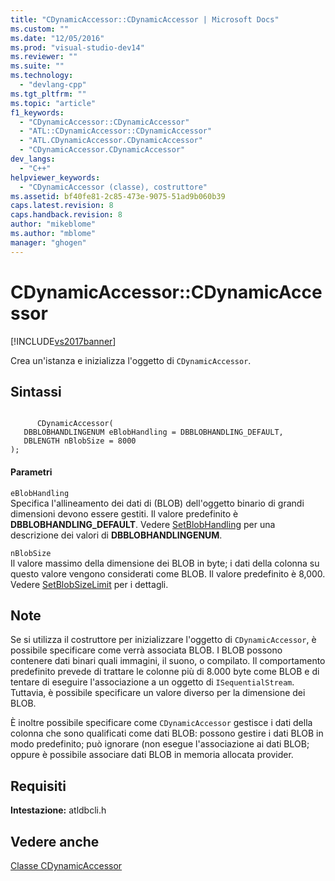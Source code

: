 ```yaml
---
title: "CDynamicAccessor::CDynamicAccessor | Microsoft Docs"
ms.custom: ""
ms.date: "12/05/2016"
ms.prod: "visual-studio-dev14"
ms.reviewer: ""
ms.suite: ""
ms.technology: 
  - "devlang-cpp"
ms.tgt_pltfrm: ""
ms.topic: "article"
f1_keywords: 
  - "CDynamicAccessor::CDynamicAccessor"
  - "ATL::CDynamicAccessor::CDynamicAccessor"
  - "ATL.CDynamicAccessor.CDynamicAccessor"
  - "CDynamicAccessor.CDynamicAccessor"
dev_langs: 
  - "C++"
helpviewer_keywords: 
  - "CDynamicAccessor (classe), costruttore"
ms.assetid: bf40fe81-2c85-473e-9075-51ad9b060b39
caps.latest.revision: 8
caps.handback.revision: 8
author: "mikeblome"
ms.author: "mblome"
manager: "ghogen"
---
```

# CDynamicAccessor::CDynamicAccessor
[!INCLUDE[vs2017banner](../../assembler/inline/includes/vs2017banner.md)]

Crea un'istanza e inizializza l'oggetto di `CDynamicAccessor`.  
  
## Sintassi  
  
```  
  
      CDynamicAccessor(   
   DBBLOBHANDLINGENUM eBlobHandling = DBBLOBHANDLING_DEFAULT,   
   DBLENGTH nBlobSize = 8000   
);  
```  
  
#### Parametri  
 `eBlobHandling`  
 Specifica l'allineamento dei dati di \(BLOB\) dell'oggetto binario di grandi dimensioni devono essere gestiti.  Il valore predefinito è **DBBLOBHANDLING\_DEFAULT**.  Vedere [SetBlobHandling](../../data/oledb/cdynamicaccessor-setblobhandling.md) per una descrizione dei valori di **DBBLOBHANDLINGENUM**.  
  
 `nBlobSize`  
 Il valore massimo della dimensione dei BLOB in byte; i dati della colonna su questo valore vengono considerati come BLOB.  Il valore predefinito è 8,000.  Vedere [SetBlobSizeLimit](../../data/oledb/cdynamicaccessor-setblobsizelimit.md) per i dettagli.  
  
## Note  
 Se si utilizza il costruttore per inizializzare l'oggetto di `CDynamicAccessor`, è possibile specificare come verrà associata BLOB.  I BLOB possono contenere dati binari quali immagini, il suono, o compilato.  Il comportamento predefinito prevede di trattare le colonne più di 8.000 byte come BLOB e di tentare di eseguire l'associazione a un oggetto di `ISequentialStream`.  Tuttavia, è possibile specificare un valore diverso per la dimensione dei BLOB.  
  
 È inoltre possibile specificare come `CDynamicAccessor` gestisce i dati della colonna che sono qualificati come dati BLOB: possono gestire i dati BLOB in modo predefinito; può ignorare \(non esegue l'associazione ai dati BLOB; oppure è possibile associare dati BLOB in memoria allocata provider.  
  
## Requisiti  
 **Intestazione:** atldbcli.h  
  
## Vedere anche  
 [Classe CDynamicAccessor](../../data/oledb/cdynamicaccessor-class.md)